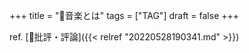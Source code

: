 +++
title = "🔖音楽とは"
tags = ["TAG"]
draft = false
+++

ref. [📂批評・評論]({{< relref "20220528190341.md" >}})
